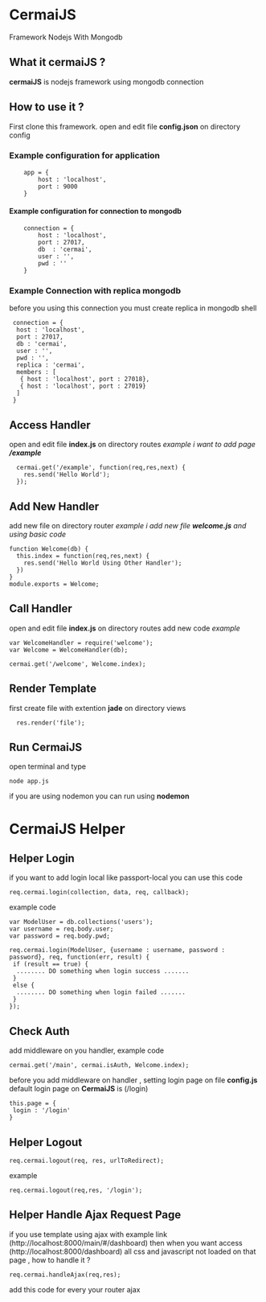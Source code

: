 # CermaiJS
Framework Nodejs With Mongodb
## What it cermaiJS ?
**cermaiJS** is nodejs framework using mongodb connection
## How to use it ?
First clone this framework.
open and edit file **config.json** on directory config
### Example configuration for application
```
	app = {
		host : 'localhost',
		port : 9000
	}
```
#### Example configuration for connection to mongodb
```
	connection = {
		host : 'localhost',
		port : 27017,
		db	: 'cermai',
		user : '',
		pwd : ''
	}
```
### Example Connection with replica mongodb
before you using this connection you must create replica in mongodb shell
```
 connection = {
  host : 'localhost',
  port : 27017,
  db : 'cermai',
  user : '',
  pwd : '',
  replica : 'cermai',
  members : [
   { host : 'localhost', port : 27018},
   { host : 'localhost', port : 27019}
  ]
 }
```
## Access Handler
open and edit file **index.js** on directory routes
*example i want to add page  **/example***
```
  cermai.get('/example', function(req,res,next) {
    res.send('Hello World');
  });
```
## Add New Handler
add new file on directory router
*example i add new file **welcome.js** and using basic code*
```
function Welcome(db) {
  this.index = function(req,res,next) {
    res.send('Hello World Using Other Handler');
  })
}
module.exports = Welcome;
```
## Call Handler
open and edit file **index.js** on directory routes add new code
*example*
```
var WelcomeHandler = require('welcome');
var Welcome = WelcomeHandler(db);

cermai.get('/welcome', Welcome.index);
```
## Render Template
first create file with extention **jade** on directory views
```
  res.render('file');
```
## Run CermaiJS
open terminal and type
```
node app.js
```
if you are using nodemon you can run using **nodemon**

# CermaiJS Helper
## Helper Login
if you want to add login local like passport-local you can use this code 
```
req.cermai.login(collection, data, req, callback);
```

example code
```
var ModelUser = db.collections('users');
var username = req.body.user;
var password = req.body.pwd;

req.cermai.login(ModelUser, {username : username, password : password}, req, function(err, result) {
 if (result == true) {
  ........ DO something when login success .......
 }
 else {
  ........ DO something when login failed .......
 }
});
```
## Check Auth
add middleware on you handler, example code
```
cermai.get('/main', cermai.isAuth, Welcome.index);
```
before you add middleware on handler , setting login page on file **config.js**
default login page on **CermaiJS** is (/login)
```
this.page = {
 login : '/login'
}
```
## Helper Logout
```
req.cermai.logout(req, res, urlToRedirect);
```
example
```
req.cermai.logout(req,res, '/login');
```
## Helper Handle Ajax Request Page
if you use template using ajax with example link (http://localhost:8000/main/#/dashboard) then when you want access (http://localhost:8000/dashboard) all css and javascript not loaded on that page , how to handle it ?
```
req.cermai.handleAjax(req,res);
```
add this code for every your router ajax

